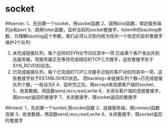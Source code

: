 # socket

##server:
1、先创建一个socket，用socket函数
2、调用bind函数，绑定服务端的ip和port
3、调用listen函数，监听当前的socket套接字，listen中的backlog参数，为理解backlog这个参数，我们必须认识到内核为任何一个给定的监听套接字维护2个队列:
1. 未完成链接队列，每个这样的SYN分节对应其中一项:已由某个客户发出并到达服务器，而服务器正在等待完成相应的TCP三次握手，这些套接字处于SYN_RCVD的状态。
2. 已完成链接队列，每个已完成的TCP三次握手过程的客户对应的其中一项，这些套接字处于ESTABLISHED状态。
而backlog=未链接队列个数+已完成链接队列个数，一般设为5
4、监听完之后，用accept来连接客户端的socket，
5、收发数据，用函数send,recv,read,write
6、关闭与客户端的连接套接字，既accept返回的套接字
7、关闭套接字，既socket返回的套接字

##client:
1、先创建一个socket,用socket函数
2、连接服务端，用connect函数连接
3、收发数据，用函数send,recv,read,write
4、关闭套接字，既socket返回的套接字
